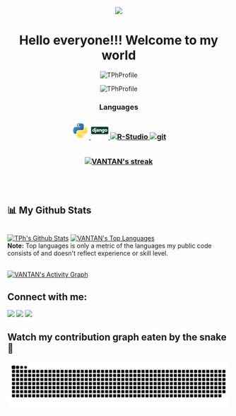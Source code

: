<p align="center">
  <img width="45%" height="auto" src="https://user-images.githubusercontent.com/72194651/139113951-b761cfe4-d52b-41b9-bbd2-0fb30aac963a.jpg" />
  </p>
  
<h1 align="center">Hello everyone!!! Welcome to my world</h1>
   

<p align="center"> <img src="https://komarev.com/ghpvc/?username=levantanfc11&color=blue" alt="TPhProfile" /> </p>
  

<p align="center"> <img src="https://github-profile-trophy.vercel.app/?username=levantanfc11&row=1&column=6&margin-w=15" alt="TPhProfile" /> </p>


<h3 align="center">Languages</h3>
<h3 align="center">
  <a href="https://www.python.org" target="_blank"> <img src="https://raw.githubusercontent.com/devicons/devicon/master/icons/python/python-original.svg" alt="python" width="40" height="40"/> </a>
  <a href="https://www.djangoproject.com/" target="_blank"> <img src="https://raw.githubusercontent.com/devicons/devicon/master/icons/django/django-original.svg" alt="django" width="40" height="40"/> </a>
</a> 
  <a href="https://www.rstudio.com/" target="_blank"> <img src="https://taiwebs.com/upload/icons/r-studio220-220.jpg" alt="R-Studio" width="40" height="40"/> </a>
  <a href="https://git-scm.com/" target="_blank"> <img src="https://www.vectorlogo.zone/logos/git-scm/git-scm-icon.svg" alt="git" width="40" height="40"/> </a>


<br>
<br>
<p align="center">
    <a href="https://github.com/narayanbavisetti/github-readme-streak-stats">
        <img title="🔥 Get streak stats for your profile at git.io/streak-stats" alt="VANTAN's streak" src="https://github-readme-streak-stats.herokuapp.com/?user=levantanfc11&theme=black-ice&hide_border=true&stroke=0000&background=060A0CD0"/>
    </a>
</p>


<br>
<br>
  
## 📊 My Github Stats

  <br/>
    <a href="https://github.com/levantanfc11/github-readme-stats"><img alt="TPh's Github Stats" src="https://github-readme-stats.vercel.app/api?username=levantanfc11&show_icons=true&count_private=true&theme=react&hide_border=true&bg_color=0D1117" /></a>
  <a href="https://github.com/levantanfc11/github-readme-stats"><img alt="VANTAN's Top Languages" src="https://github-readme-stats.vercel.app/api/top-langs/?username=levantanfc11&langs_count=8&count_private=true&layout=compact&theme=react&hide_border=true&bg_color=0D1117" /></a>
  <br/>
  <b>Note:</b> Top languages is only a metric of the languages my public code consists of and doesn't reflect experience or skill level.


<br/>
<br/>

 
<a href="https://github.com/levantanfc11/github-readme-activity-graph"><img alt="VANTAN's Activity Graph" src="https://activity-graph.herokuapp.com/graph?username=levantanfc11&bg_color=0D1117&color=5BCDEC&line=5BCDEC&point=FFFFFF&hide_border=true" /></a>


## Connect with me:
<p align="left">

<a href = "https://www.linkedin.com/in/v%C4%83n-t%C3%A2n-l%C3%AA-816534209/"><img src="https://img.icons8.com/fluent/48/000000/linkedin.png"/></a>
<a href = "https://www.facebook.com/bamneymar94/"><img src="https://img.icons8.com/color/48/000000/facebook-new.png"/></a>
<a href = "mailto:contatorafaballerini@gmail.com"><img src="https://img.icons8.com/color/48/000000/gmail-new.png"/></a>


</p>


## Watch my contribution graph eaten by the snake🐍
![Snake animation](https://github.com/levantanfc11/levantanfc11/blob/output/github-contribution-grid-snake.svg)

